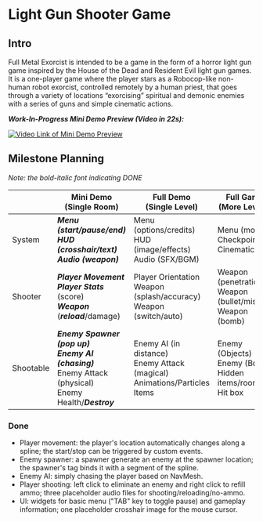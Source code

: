 # Light Gun Shooter Game

## Intro

Full Metal Exorcist is intended to be a game in the form of a horror light gun game inspired by the House of the Dead and Resident Evil light gun games. 
It is a one-player game where the player stars as a Robocop-like non-human robot exorcist, controlled remotely by a human priest, that goes through a variety of locations “exorcising” spiritual and demonic enemies with a series of guns and simple cinematic actions. 

***Work-In-Progress Mini Demo Preview (Video in 22s):***

[![Video Link of Mini Demo Preview](http://img.youtube.com/vi/er8fd8DuEs4/0.jpg)](http://www.youtube.com/watch?v=er8fd8DuEs4 "Video Link of Mini Demo Preview")


## Milestone Planning

*Note: the bold-italic font indicating DONE*

|        | Mini Demo <br /> (Single Room) | Full Demo <br /> (Single Level) | Full Game <br /> (More Levels) |
| ------ | ----------------------- | ------------------------ | ----------------------- |
| System | ***Menu (start/pause/end)*** <br /> ***HUD (crosshair/text)*** <br /> ***Audio (weapon)*** | Menu (options/credits) <br /> HUD (image/effects) <br /> Audio (SFX/BGM) | Menu (modes) <br /> Checkpoints <br /> Cinematic |
| Shooter | ***Player Movement*** <br /> ***Player Stats*** (score) <br /> ***Weapon*** (***reload***/damage) | Player Orientation <br /> Weapon (splash/accuracy) <br /> Weapon (switch/auto) | Weapon (penetration) <br /> Weapon (bullet/missile) <br /> Weapon (bomb) |
| Shootable | ***Enemy Spawner (pop up)*** <br /> ***Enemy AI (chasing)*** <br /> Enemy Attack (physical) <br /> Enemy Health/***Destroy***  | Enemy AI (in distance) <br /> Enemy Attack (magical) <br /> Animations/Particles <br /> Items | Enemy (Objects) <br /> Enemy (Boss) <br /> Hidden items/rooms  <br /> Hit box|

### Done
* Player movement: the player's location automatically changes along a spline; the start/stop can be triggered by custom events. 
* Enemy spawner: a spawner generate an enemy at the spawner location; the spawner's tag binds it with a segment of the spline.
* Enemy AI: simply chasing the player based on NavMesh. 
* Player shooting: left click to eliminate an enemy and right click to refill ammo; three placeholder audio files for shooting/reloading/no-ammo. 
* UI: widgets for basic menu ("TAB" key to toggle pause) and gameplay information; one placeholder crosshair image for the mouse cursor.

